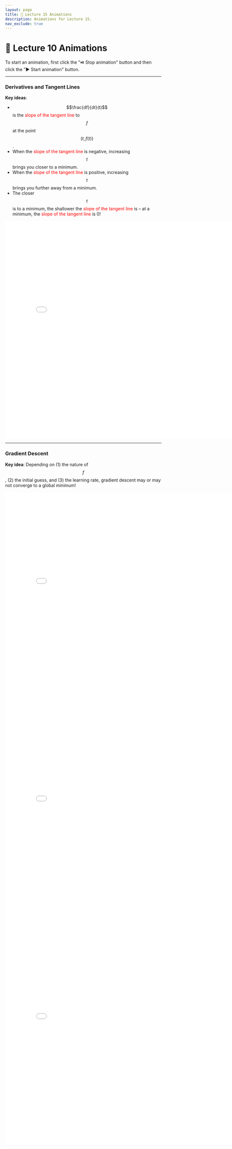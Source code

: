 ```yaml
---
layout: page
title: 🧮 Lecture 15 Animations
description: Animations for Lecture 15.
nav_exclude: true
---
```


# 🧮 Lecture 10 Animations

To start an animation, first click the "⏯️ Stop animation" button and then click the "▶️ Start animation" button.

---

### Derivatives and Tangent Lines

<script type="text/javascript" async src="https://cdnjs.cloudflare.com/ajax/libs/mathjax/2.7.7/MathJax.js?config=TeX-MML-AM_CHTML"> </script>

**Key ideas**:

- $$\frac{df}{dt}(t)$$ is the <span style="color:red">slope of the tangent line</span> to $$f$$ at the point $$(t, f(t))$$.
- When the <span style="color:red">slope of the tangent line</span> is negative, increasing $$t$$ brings you closer to a minimum.
- When the <span style="color:red">slope of the tangent line</span> is positive, increasing $$t$$ brings you further away from a minimum.
- The closer $$t$$ is to a minimum, the shallower the <span style="color:red">slope of the tangent line</span> is – at a minimum, the <span style="color:red">slope of the tangent line</span> is 0!

<center>

<iframe src="slopes_changing.html" frameBorder=0 width=800 height=700></iframe>

</center>

---

### Gradient Descent

**Key idea**: Depending on (1) the nature of $$f$$, (2) the initial guess, and (3) the learning rate, gradient descent may or may not converge to a global minimum!

<center>

<iframe src="grad_desc_0_001.html" frameBorder=0 width=800 height=700></iframe>

</center>

<center>

<iframe src="grad_desc_11_001.html" frameBorder=0 width=800 height=700></iframe>

</center>

<center>

<iframe src="grad_desc_0_01.html" frameBorder=0 width=800 height=700></iframe>

</center>